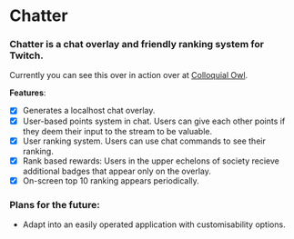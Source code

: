 # **Chatter**

### Chatter is a chat overlay and friendly ranking system for Twitch.

Currently you can see this over in action over at [Colloquial Owl](https://twitch.tv/colloquialowl).

__Features__:
 - [x] Generates a localhost chat overlay.
 - [x] User-based points system in chat. Users can give each other points if they deem their input to the stream to be valuable.
 - [x] User ranking system. Users can use chat commands to see their ranking.
 - [x] Rank based rewards: Users in the upper echelons of society recieve additional badges that appear only on the overlay.
 - [x] On-screen top 10 ranking appears periodically.
  
### Plans for the future:
 - Adapt into an easily operated application with customisability options.
